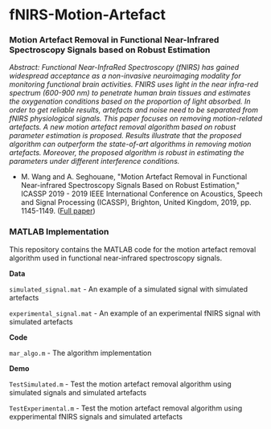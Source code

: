 # fNIRS-Motion-Artefact

### Motion Artefact Removal in Functional Near-Infrared Spectroscopy Signals based on Robust Estimation

*Abstract: Functional Near-InfraRed Spectroscopy (fNIRS) has gained widespread acceptance as a non-invasive neuroimaging modality for monitoring functional brain activities. FNIRS uses light in the near infra-red spectrum (600-900 nm) to penetrate human brain tissues and estimates the oxygenation conditions based on the proportion of light absorbed. In order to get reliable results, artefacts and noise need to be separated from fNIRS physiological signals. This paper focuses on removing motion-related artefacts. A new motion artefact removal algorithm based on robust parameter estimation is proposed. Results illustrate that the proposed algorithm can outperform the state-of-art algorithms in removing motion artefacts. Moreover, the proposed algorithm is robust in estimating the parameters under different interference conditions.*

- M. Wang and A. Seghouane, "Motion Artefact Removal in Functional Near-infrared Spectroscopy Signals Based on Robust Estimation," ICASSP 2019 - 2019 IEEE International Conference on Acoustics, Speech and Signal Processing (ICASSP), Brighton, United Kingdom, 2019, pp. 1145-1149. ([Full paper](https://github.com/mengmwang/fNIRS-Motion-Artefact/blob/main/Wang2019.pdf))

### MATLAB Implementation

This repository contains the MATLAB code for the motion artefact removal algorithm used in functional near-infrared spectroscopy signals.

**Data**

`simulated_signal.mat` - An example of a simulated signal with simulated artefacts

`experimental_signal.mat` - An example of an experimental fNIRS signal with simulated artefacts

**Code**

`mar_algo.m` - The algorithm implementation

**Demo**

`TestSimulated.m` - Test the motion artefact removal algorithm using simulated signals and simulated artefacts

`TestExperimental.m` - Test the motion artefact removal algorithm using expperimental fNIRS signals and simulated artefacts

